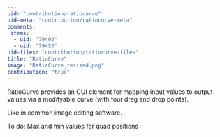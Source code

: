 ```yaml
---
uid: "contribution/ratiocurve"
uid-meta: "contribution/ratiocurve-meta"
comments: 
 items: 
  - uid: "79402"
  - uid: "79453"
uid-files: "contribution/ratiocurve-files"
title: "RatioCurve"
image: "RatioCurve_resized.png"
contribution: "true"
---
```


RatioCurve provides an GUI element for mapping input values to output values via a modifyable curve (with four drag and drop points). 

Like in common image editing software.

To do: Max and min values for quad positions